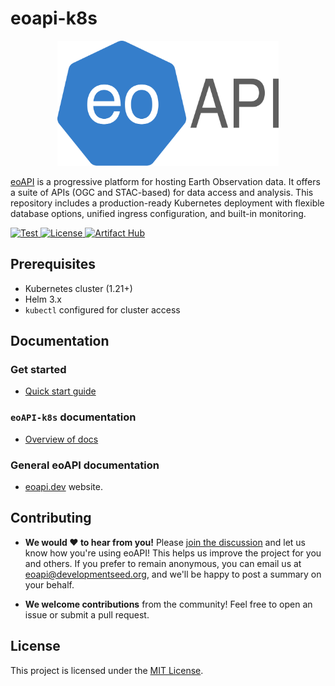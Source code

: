 # eoapi-k8s

<p align="center">
    <img height=200 src="https://raw.githubusercontent.com/developmentseed/eoapi-k8s/refs/heads/main/docs/images/eoapi-k8s.svg" alt="eoapi-k8s">
</p>

[eoAPI](https://eoapi.dev/) is a progressive platform for hosting Earth Observation data. It offers a suite of APIs (OGC and STAC-based) for data access and analysis. This repository includes a production-ready Kubernetes deployment with flexible database options, unified ingress configuration, and built-in monitoring.

<p>
  <a href="https://github.com/developmentseed/eoapi-k8s/actions?query=workflow%3ACI" target="_blank">
      <img src="https://github.com/developmentseed/eoapi-k8s/actions/workflows/helm-tests.yml/badge.svg?branch=main" alt="Test">
  </a>
  <a href="https://github.com/developmentseed/eoapi-k8s/blob/main/LICENSE" target="_blank">
      <img src="https://img.shields.io/github/license/developmentseed/titiler.svg" alt="License">
  </a>
  <a href="https://artifacthub.io/packages/search?repo=eoapi" target="_blank">
      <img src="https://img.shields.io/endpoint?url=https://artifacthub.io/badge/repository/eoapi" alt="Artifact Hub">
  </a>
</p>

## Prerequisites

- Kubernetes cluster (1.21+)
- Helm 3.x
- `kubectl` configured for cluster access

## Documentation

### Get started

* [Quick start guide](./docs/installation/quick-start.md)

### `eoAPI-k8s` documentation

* [Overview of docs](./docs/index.md)

### General eoAPI documentation
* [eoapi.dev](https://eoapi.dev) website.

## Contributing

* **We would :heart: to hear from you!** Please [join the discussion](https://github.com/developmentseed/eoAPI/discussions/209) and let us know how you're using eoAPI! This helps us improve the project for you and others. If you prefer to remain anonymous, you can email us at eoapi@developmentseed.org, and we'll be happy to post a summary on your behalf.

* **We welcome contributions** from the community! Feel free to open an issue or submit a pull request.

## License

This project is licensed under the [MIT License](./LICENSE).
